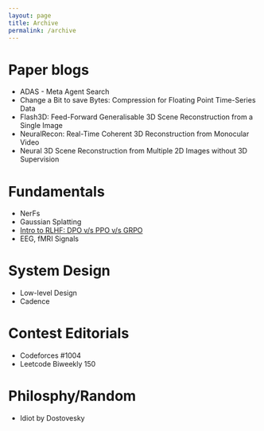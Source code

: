 ```yaml
---
layout: page
title: Archive
permalink: /archive
---
```


# Paper blogs
- ADAS - Meta Agent Search 
- Change a Bit to save Bytes: Compression for Floating Point
Time-Series Data
- Flash3D: Feed-Forward Generalisable 3D Scene
Reconstruction from a Single Image
- NeuralRecon: Real-Time Coherent 3D Reconstruction from Monocular Video
- Neural 3D Scene Reconstruction from Multiple 2D Images
without 3D Supervision

# Fundamentals
- NerFs
- Gaussian Splatting
- [Intro to RLHF: DPO v/s PPO v/s GRPO](/rlhf)
- EEG, fMRI Signals


# System Design
- Low-level Design
- Cadence 

# Contest Editorials 
  
- Codeforces #1004
- Leetcode Biweekly 150 

# Philosphy/Random

- Idiot by Dostovesky